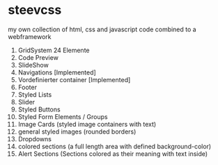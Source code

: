# steevcss
my own collection of html, css and javascript code combined to a webframework
1. GridSystem 24 Elemente
2. Code Preview
3. SlideShow
4. Navigations [Implemented]
5. Vordefinierter container [Implemented]
6. Footer
7. Styled Lists
8. Slider
9. Styled Buttons
10. Styled Form Elements / Groups
11. Image Cards (styled image containers with text)
12. general styled images (rounded borders)
13. Dropdowns
14. colored sections (a full length area with defined background-color)
15. Alert Sections (Sections colored as their meaning with text inside)
